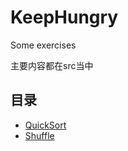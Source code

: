 # KeepHungry
Some exercises

主要内容都在src当中
## 目录
- [QuickSort](src/main/java/QuickSort)
- [Shuffle](./src/main/java/Shuffle)